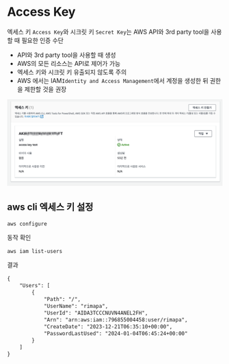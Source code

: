 # Access Key

엑세스 키 `Access Key`와 시크릿 키 `Secret Key`는 AWS API와 3rd party tool을 사용할 때 필요한 인증 수단

- API와 3rd party tool을 사용할 때 생성
- AWS의 모든 리소스는 API로 제어가 가능
- 엑세스 키와 시크릿 키 유출되지 않도록 주의
- AWS 에서는 IAM`Identity and Access Management`에서 계정을 생성한 뒤 권한을 제한할 것을 권장

![AccessKey](../images/AWS/AWS_ACCESS_KEY.png)

## aws cli 엑세스 키 설정

```
aws configure

```
동작 확인

```
aws iam list-users
```

결과

```
{
    "Users": [
        {
            "Path": "/",
            "UserName": "rimapa",
            "UserId": "AIDA3TCCCNUVN4ANEL2FH",
            "Arn": "arn:aws:iam::796855004458:user/rimapa",
            "CreateDate": "2023-12-21T06:35:10+00:00",
            "PasswordLastUsed": "2024-01-04T06:45:24+00:00"
        }
    ]
}
```
